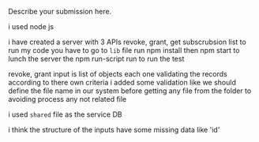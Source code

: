 Describe your submission here.

i used node js 

i have created a server with 3 APIs revoke, grant, get subscrubsion list 
to run my code you have to go to `lib` file 
run npm install 
then npm start to lunch the server 
the npm run-script run to run the test 


revoke, grant input is list of objects each one validating the records according to there own criteria 
i added some validation like we should define the file name in our system before getting any file from the folder to avoiding process any not related file 

i used `shared` file as the service DB 

i think the structure of the inputs have some missing data like 'id'